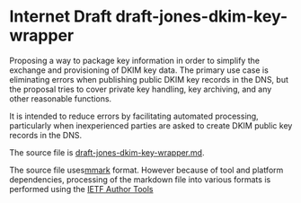 # Internet Draft draft-jones-dkim-key-wrapper

Proposing a way to package key information in order to simplify the
exchange and provisioning of DKIM key data. The primary use case is
eliminating errors when publishing public DKIM key records in the DNS,
but the proposal tries to cover private key handling, key archiving,
and any other reasonable functions.

It is intended to reduce errors by facilitating automated processing,
particularly when inexperienced parties are asked to create DKIM
public key records in the DNS.

The source file is
[draft-jones-dkim-key-wrapper.md](../../edit/main/draft-jones-dkim-key-wrapper.md).

The source file uses[mmark](https://mmark.miek.nl/) format. However
because of tool and platform dependencies, processing of the markdown
file into various formats is performed using the [IETF Author
Tools](https://author-tools.ietf.org/)




